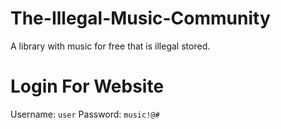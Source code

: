 # The-Illegal-Music-Community
A library with music for free that is illegal stored.
# Login For Website
Username: ``user``
Password: ``music!@#``
